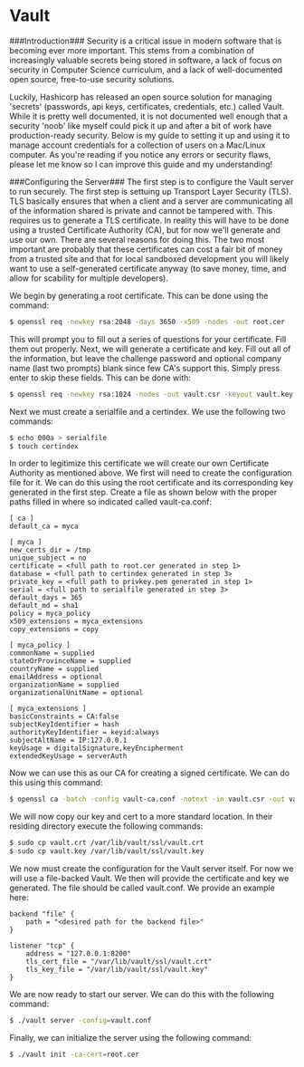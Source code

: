 # Vault

###Introduction###
Security is a critical issue in modern software that is becoming ever more important. This stems from a combination of increasingly valuable secrets being stored in software, a lack of focus on security in Computer Science curriculum, and a lack of well-documented open source, free-to-use security solutions. 

Luckily, Hashicorp has released an open source solution for managing 'secrets' (passwords, api keys, certificates, credentials, etc.) called Vault. While it is pretty well documented, it is not documented well enough that a security 'noob' like myself could pick it up and after a bit of work have production-ready security. Below is my guide to setting it up and using it to manage account credentials for a collection of users on a Mac/Linux computer. As you're reading if you notice any errors or security flaws, please let me know so I can improve this guide and my understanding!

###Configuring the Server###
The first step is to configure the Vault server to run securely. The first step is settuing up Transport Layer Security (TLS). TLS basically ensures that when a client and a server are communicating all of the information shared is private and cannot be tampered with. This requires us to generate a TLS certificate. In reality this will have to be done using a trusted Certificate Authority (CA), but for now we'll generate and use our own. There are several reasons for doing this. The two most important are probably that these certificates can cost a fair bit of money from a trusted site and that for local sandboxed development you will likely want to use a self-generated certificate anyway (to save money, time, and allow for scability for multiple developers). 

We begin by generating a root certificate. This can be done using the command: 
```bash
$ openssl req -newkey rsa:2048 -days 3650 -x509 -nodes -out root.cer
```
This will prompt you to fill out a series of questions for your certificate. Fill them out properly. Next, we will generate a certificate and key. Fill out all of the information, but leave the challenge password and optional company name (last two prompts) blank since few CA's support this. Simply press enter to skip these fields. This can be done with:
```bash
$ openssl req -newkey rsa:1024 -nodes -out vault.csr -keyout vault.key
```
Next we must create a serialfile and a certindex. We use the following two commands:
```bash
$ echo 000a > serialfile
$ touch certindex
```
In order to legitimize this certificate we will create our own Certificate Authority as mentioned above. We first will need to create the configuration file for it. We can do this using the root certificate and its corresponding key generated in the first step. Create a file as shown below with the proper paths filled in where so indicated called vault-ca.conf:
```
[ ca ]
default_ca = myca

[ myca ]
new_certs_dir = /tmp
unique_subject = no
certificate = <full path to root.cer generated in step 1>
database = <full path to certindex generated in step 3>
private_key = <full path to privkey.pem generated in step 1>
serial = <full path to serialfile generated in step 3>
default_days = 365
default_md = sha1
policy = myca_policy
x509_extensions = myca_extensions
copy_extensions = copy

[ myca_policy ]
commonName = supplied
stateOrProvinceName = supplied
countryName = supplied
emailAddress = optional
organizationName = supplied
organizationalUnitName = optional

[ myca_extensions ]
basicConstraints = CA:false
subjectKeyIdentifier = hash
authorityKeyIdentifier = keyid:always
subjectAltName = IP:127.0.0.1
keyUsage = digitalSignature,keyEncipherment
extendedKeyUsage = serverAuth
```
Now we can use this as our CA for creating a signed certificate. We can do this using this command:
```bash
$ openssl ca -batch -config vault-ca.conf -notext -in vault.csr -out vault.crt
```
We will now copy our key and cert to a more standard location. In their residing directory execute the following commands:
```bash
$ sudo cp vault.crt /var/lib/vault/ssl/vault.crt
$ sudo cp vault.key /var/lib/vault/ssl/vault.key
```
We now must create the configuration for the Vault server itself. For now we will use a file-backed Vault. We then will provide the certificate and key we generated. The file should be called vault.conf. We provide an example here:
```
backend "file" {
    path = "<desired path for the backend file>"
}

listener "tcp" {
    address = "127.0.0.1:8200"
    tls_cert_file = "/var/lib/vault/ssl/vault.crt"
    tls_key_file = "/var/lib/vault/ssl/vault.key"
}
```
We are now ready to start our server. We can do this with the following command:
```bash
$ ./vault server -config=vault.conf
```
Finally, we can initialize the server using the following command:
```bash
$ ./vault init -ca-cert=root.cer
```
